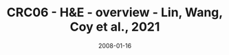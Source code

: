 ---
title: CRC06 - H&E - overview - Lin, Wang, Coy et al., 2021
image: https://labsyspharm.github.io/HTA-CRCATLAS-1/images/thumbnail-crc06-he-overview.jpg
date: '2008-01-16'
minerva_link: https://labsyspharm.github.io/HTA-CRCATLAS-1/minerva/crc06-he-overview.html
info_link: null
show_page_link: false
tag: overview
---